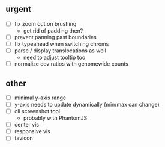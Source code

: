 urgent
------
- [ ] fix zoom out on brushing
    - get rid of padding then?
- [ ] prevent panning past boundaries
- [ ] fix typeahead when switching chroms
- [ ] parse / display translocations as well
    - need to adjust tooltip too
- [ ] normalize cov ratios with genomewide counts

other
-----
- [ ] minimal y-axis range
- [ ] y-axis needs to update dynamically (min/max can change)
- [ ] cli screenshot tool
    - probably with PhantomJS
- [ ] center vis
- [ ] responsive vis
- [ ] favicon
